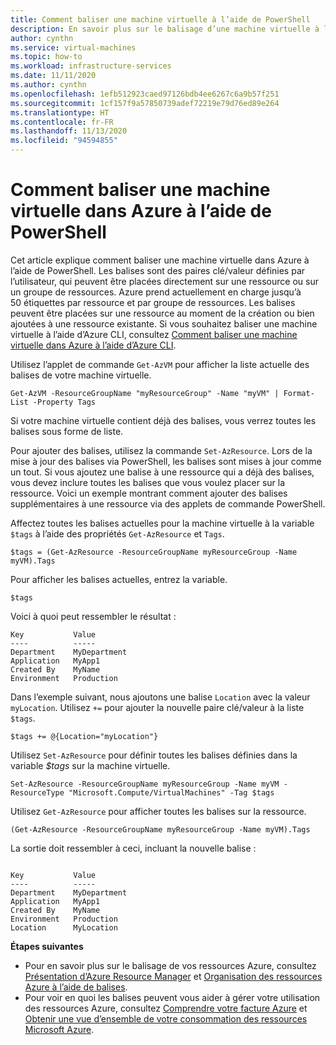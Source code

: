 ```yaml
---
title: Comment baliser une machine virtuelle à l’aide de PowerShell
description: En savoir plus sur le balisage d’une machine virtuelle à l’aide de PowerShell
author: cynthn
ms.service: virtual-machines
ms.topic: how-to
ms.workload: infrastructure-services
ms.date: 11/11/2020
ms.author: cynthn
ms.openlocfilehash: 1efb512923caed97126bdb4ee6267c6a9b57f251
ms.sourcegitcommit: 1cf157f9a57850739adef72219e79d76ed89e264
ms.translationtype: HT
ms.contentlocale: fr-FR
ms.lasthandoff: 11/13/2020
ms.locfileid: "94594855"
---
```

# <a name="how-to-tag-a-virtual-machine-in-azure-using-powershell"></a>Comment baliser une machine virtuelle dans Azure à l’aide de PowerShell

Cet article explique comment baliser une machine virtuelle dans Azure à l’aide de PowerShell. Les balises sont des paires clé/valeur définies par l’utilisateur, qui peuvent être placées directement sur une ressource ou sur un groupe de ressources. Azure prend actuellement en charge jusqu’à 50 étiquettes par ressource et par groupe de ressources. Les balises peuvent être placées sur une ressource au moment de la création ou bien ajoutées à une ressource existante. Si vous souhaitez baliser une machine virtuelle à l’aide d’Azure CLI, consultez [Comment baliser une machine virtuelle dans Azure à l’aide d’Azure CLI](tag-cli.md).


Utilisez l’applet de commande `Get-AzVM` pour afficher la liste actuelle des balises de votre machine virtuelle.

```azurepowershell-interactive
Get-AzVM -ResourceGroupName "myResourceGroup" -Name "myVM" | Format-List -Property Tags
```

Si votre machine virtuelle contient déjà des balises, vous verrez toutes les balises sous forme de liste.

Pour ajouter des balises, utilisez la commande `Set-AzResource`. Lors de la mise à jour des balises via PowerShell, les balises sont mises à jour comme un tout. Si vous ajoutez une balise à une ressource qui a déjà des balises, vous devez inclure toutes les balises que vous voulez placer sur la ressource. Voici un exemple montrant comment ajouter des balises supplémentaires à une ressource via des applets de commande PowerShell.

Affectez toutes les balises actuelles pour la machine virtuelle à la variable `$tags` à l’aide des propriétés `Get-AzResource` et `Tags`.

```azurepowershell-interactive
$tags = (Get-AzResource -ResourceGroupName myResourceGroup -Name myVM).Tags
```

Pour afficher les balises actuelles, entrez la variable.

```azurepowershell-interactive
$tags
```

Voici à quoi peut ressembler le résultat :

```output
Key           Value
----          -----
Department    MyDepartment
Application   MyApp1
Created By    MyName
Environment   Production
```

Dans l’exemple suivant, nous ajoutons une balise `Location` avec la valeur `myLocation`. Utilisez `+=` pour ajouter la nouvelle paire clé/valeur à la liste `$tags`.

```azurepowershell-interactive
$tags += @{Location="myLocation"}
```

Utilisez `Set-AzResource` pour définir toutes les balises définies dans la variable *$tags* sur la machine virtuelle.

```azurepowershell-interactive
Set-AzResource -ResourceGroupName myResourceGroup -Name myVM -ResourceType "Microsoft.Compute/VirtualMachines" -Tag $tags
```

Utilisez `Get-AzResource` pour afficher toutes les balises sur la ressource.

```azurepowershell-interactive
(Get-AzResource -ResourceGroupName myResourceGroup -Name myVM).Tags

```

La sortie doit ressembler à ceci, incluant la nouvelle balise :

```output

Key           Value
----          -----
Department    MyDepartment
Application   MyApp1
Created By    MyName
Environment   Production
Location      MyLocation
```


**Étapes suivantes**

- Pour en savoir plus sur le balisage de vos ressources Azure, consultez [Présentation d’Azure Resource Manager](../azure-resource-manager/management/overview.md) et [Organisation des ressources Azure à l’aide de balises](../azure-resource-manager/management/tag-resources.md).
- Pour voir en quoi les balises peuvent vous aider à gérer votre utilisation des ressources Azure, consultez [Comprendre votre facture Azure](../cost-management-billing/understand/review-individual-bill.md) et [Obtenir une vue d’ensemble de votre consommation des ressources Microsoft Azure](../cost-management-billing/manage/usage-rate-card-overview.md).

